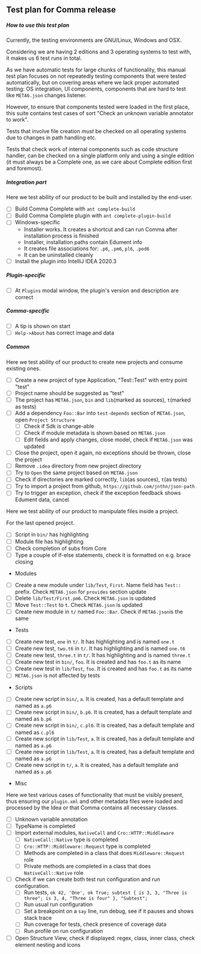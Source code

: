 ## Test plan for Comma release

##### How to use this test plan

Currently, the testing environments are GNU/Linux, Windows and OSX.

Considering we are having 2 editions and 3 operating systems to test with,
it makes us 6 test runs in total.

As we have automatic tests for large chunks of functionality, this manual test
plan focuses on not repeatedly testing components that were tested automatically,
but on covering areas where we lack proper automated testing: OS integration,
UI components, components that are hard to test like `META6.json` changes listener.

However, to ensure that components tested were loaded in the first place,
this suite contains test cases of sort "Check an unknown variable annotator to work".

Tests that involve file creation _must_ be checked on all operating systems due to changes
in path handling etc.

Tests that check work of internal components such as code structure handler,
can be checked on a single platform only and using a single edition
(it must always be a Complete one, as we care about Complete edition first and foremost).

##### Integration part

Here we test ability of our product to be built and installed by the end-user.

- [ ] Build Comma Complete with `ant complete-build`
- [ ] Build Comma Complete plugin with `ant complete-plugin-build`
- [ ] Windows-specific
  - Installer works. It creates a shortcut and can run Comma after installation process is finished
  - Installer, installation paths contain Edument info
  - It creates file associations for: `.p6`, `.pm6`, `pl6`, `.pod6`
  - It can be uninstalled cleanly
- [ ] Install the plugin into IntelliJ IDEA 2020.3

##### Plugin-specific

- [ ] At `Plugins` modal window, the plugin's version and description are correct

##### Comma-specific

- [ ] A tip is shown on start
- [ ] `Help->About` has correct image and data

##### Common

Here we test ability of our product to create new projects and consume existing ones.

- [ ] Create a new project of type Application, "Test::Test" with entry point "test"
- [ ] Project name should be suggested as "test"
- [ ] The project has `META6.json`, `bin` and `lib`(marked as sources), `t`(marked as tests)
- [ ] Add a dependency `Foo::Bar` into `test-depends` section of `META6.json`, open `Project Structure`
  - [ ] Check if Sdk is change-able
  - [ ] Check if module metadata is shown based on `META6.json`
  - [ ] Edit fields and apply changes, close model, check if `META6.json` was updated
- [ ] Close the project, open it again, no exceptions should be thrown, close the project
- [ ] Remove `.idea` directory from new project directory
- [ ] Try to `Open` the same project based on `META6.json`
- [ ] Check if directories are marked correctly, `lib`(as sources), `t`(as tests)
- [ ] Try to import a project from github, `https://github.com/jnthn/json-path`
- [ ] Try to trigger an exception, check if the exception feedback shows Edument data, cancel

Here we test ability of our product to manipulate files inside a project.

For the last opened project.

- [ ] Script in `bin/` has highlighting
- [ ] Module file has highlighting
- [ ] Check completion of subs from Core
- [ ] Type a couple of if-else statements, check it is formatted on e.g. brace closing

* Modules
- [ ] Create a new module under `lib/Test`, `First`. Name field has `Test::` prefix. Check `META6.json` for `provides` section update
- [ ] Delete `lib/Test/First.pm6`. Check `META6.json` is updated
- [ ] Move `Test::Test` to `t`. Check `META6.json` is updated
- [ ] Create new module in `t/` named `Foo::Bar`. Check if `META6.json`is the same

* Tests

- [ ] Create new test, `one` in `t/`. It has highlighting and is named `one.t`
- [ ] Create new test, `two.t6` in `t/`. It has highlighting and is named `one.t6`
- [ ] Create new test, `three.t` in `t/`. It has highlighting and is named `three.t`
- [ ] Create new test in `bin/`, `foo`. It is created and has `foo.t` as its name
- [ ] Create new test in `lib/Test`, `foo`. It is created and has `foo.t` as its name
- [ ] `META6.json` is not affected by tests

* Scripts

- [ ] Create new script in `bin/`, `a`. It is created, has a default template and named as `a.p6`
- [ ] Create new script in `bin/`, `b.p6`. It is created, has a default template and named as `b.p6`
- [ ] Create new script in `bin/`, `c.pl6`. It is created, has a default template and named as `c.pl6`
- [ ] Create new script in `lib/Test`, `a`. It is created, has a default template and named as `a.p6`
- [ ] Create new script in `lib/Test`, `a`. It is created, has a default template and named as `a.p6`
- [ ] Create new script in `t/`, `a`. It is created, has a default template and named as `a.p6`

* Misc

Here we test various cases of functionality that must be visibly present,
thus ensuring our `plugin.xml` and other metadata files were loaded and processed by
the Idea or that Comma contains all necessary classes.

- [ ] Unknown variable annotation
- [ ] TypeName is completed
- [ ] Import external modules, `NativeCall` and `Cro::HTTP::Middleware`
  - [ ] `NativeCall::Native` type is completed
  - [ ] `Cro::HTTP::Middleware::Request` type is completed
  - [ ] Methods are completed in a class that does `Middleware::Request` role
  - [ ] Private methods are completed in a class that does `NativeCall::Native` role
- [ ] Check if we can create both test run configuration and run configuration.
  - [ ] Run tests, `ok 42, 'One', ok True; subtest { is 3, 3, "Three is three"; is 3, 4, "Three is four" }, "Subtest";`
  - [ ] Run usual run configuration
  - [ ] Set a breakpoint on a `say` line, run debug, see if it pauses and shows stack trace
  - [ ] Run coverage for tests, check presence of coverage data
  - [ ] Run profile on run configuration
- [ ] Open Structure View, check if displayed: regex, class, inner class, check element nesting and icons
